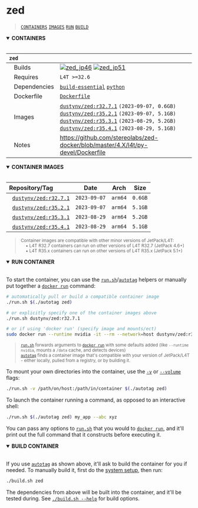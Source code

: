 # zed

> [`CONTAINERS`](#user-content-containers) [`IMAGES`](#user-content-images) [`RUN`](#user-content-run) [`BUILD`](#user-content-build)

<details open>
<summary><b><a id="containers">CONTAINERS</a></b></summary>
<br>

| **`zed`** | |
| :-- | :-- |
| &nbsp;&nbsp;&nbsp;Builds | [![`zed_jp46`](https://img.shields.io/github/actions/workflow/status/dusty-nv/jetson-containers/zed_jp46.yml?label=zed:jp46)](https://github.com/dusty-nv/jetson-containers/actions/workflows/zed_jp46.yml) [![`zed_jp51`](https://img.shields.io/github/actions/workflow/status/dusty-nv/jetson-containers/zed_jp51.yml?label=zed:jp51)](https://github.com/dusty-nv/jetson-containers/actions/workflows/zed_jp51.yml) |
| &nbsp;&nbsp;&nbsp;Requires | `L4T >=32.6` |
| &nbsp;&nbsp;&nbsp;Dependencies | [`build-essential`](/packages/build-essential) [`python`](/packages/python) |
| &nbsp;&nbsp;&nbsp;Dockerfile | [`Dockerfile`](Dockerfile) |
| &nbsp;&nbsp;&nbsp;Images | [`dustynv/zed:r32.7.1`](https://hub.docker.com/r/dustynv/zed/tags) `(2023-09-07, 0.6GB)`<br>[`dustynv/zed:r35.2.1`](https://hub.docker.com/r/dustynv/zed/tags) `(2023-09-07, 5.1GB)`<br>[`dustynv/zed:r35.3.1`](https://hub.docker.com/r/dustynv/zed/tags) `(2023-08-29, 5.2GB)`<br>[`dustynv/zed:r35.4.1`](https://hub.docker.com/r/dustynv/zed/tags) `(2023-08-29, 5.1GB)` |
| &nbsp;&nbsp;&nbsp;Notes | https://github.com/stereolabs/zed-docker/blob/master/4.X/l4t/py-devel/Dockerfile |

</details>

<details open>
<summary><b><a id="images">CONTAINER IMAGES</a></b></summary>
<br>

| Repository/Tag | Date | Arch | Size |
| :-- | :--: | :--: | :--: |
| &nbsp;&nbsp;[`dustynv/zed:r32.7.1`](https://hub.docker.com/r/dustynv/zed/tags) | `2023-09-07` | `arm64` | `0.6GB` |
| &nbsp;&nbsp;[`dustynv/zed:r35.2.1`](https://hub.docker.com/r/dustynv/zed/tags) | `2023-09-07` | `arm64` | `5.1GB` |
| &nbsp;&nbsp;[`dustynv/zed:r35.3.1`](https://hub.docker.com/r/dustynv/zed/tags) | `2023-08-29` | `arm64` | `5.2GB` |
| &nbsp;&nbsp;[`dustynv/zed:r35.4.1`](https://hub.docker.com/r/dustynv/zed/tags) | `2023-08-29` | `arm64` | `5.1GB` |

> <sub>Container images are compatible with other minor versions of JetPack/L4T:</sub><br>
> <sub>&nbsp;&nbsp;&nbsp;&nbsp;• L4T R32.7 containers can run on other versions of L4T R32.7 (JetPack 4.6+)</sub><br>
> <sub>&nbsp;&nbsp;&nbsp;&nbsp;• L4T R35.x containers can run on other versions of L4T R35.x (JetPack 5.1+)</sub><br>
</details>

<details open>
<summary><b><a id="run">RUN CONTAINER</a></b></summary>
<br>

To start the container, you can use the [`run.sh`](/docs/run.md)/[`autotag`](/docs/run.md#autotag) helpers or manually put together a [`docker run`](https://docs.docker.com/engine/reference/commandline/run/) command:
```bash
# automatically pull or build a compatible container image
./run.sh $(./autotag zed)

# or explicitly specify one of the container images above
./run.sh dustynv/zed:r32.7.1

# or if using 'docker run' (specify image and mounts/ect)
sudo docker run --runtime nvidia -it --rm --network=host dustynv/zed:r32.7.1
```
> <sup>[`run.sh`](/docs/run.md) forwards arguments to [`docker run`](https://docs.docker.com/engine/reference/commandline/run/) with some defaults added (like `--runtime nvidia`, mounts a `/data` cache, and detects devices)</sup><br>
> <sup>[`autotag`](/docs/run.md#autotag) finds a container image that's compatible with your version of JetPack/L4T - either locally, pulled from a registry, or by building it.</sup>

To mount your own directories into the container, use the [`-v`](https://docs.docker.com/engine/reference/commandline/run/#volume) or [`--volume`](https://docs.docker.com/engine/reference/commandline/run/#volume) flags:
```bash
./run.sh -v /path/on/host:/path/in/container $(./autotag zed)
```
To launch the container running a command, as opposed to an interactive shell:
```bash
./run.sh $(./autotag zed) my_app --abc xyz
```
You can pass any options to [`run.sh`](/docs/run.md) that you would to [`docker run`](https://docs.docker.com/engine/reference/commandline/run/), and it'll print out the full command that it constructs before executing it.
</details>
<details open>
<summary><b><a id="build">BUILD CONTAINER</b></summary>
<br>

If you use [`autotag`](/docs/run.md#autotag) as shown above, it'll ask to build the container for you if needed.  To manually build it, first do the [system setup](/docs/setup.md), then run:
```bash
./build.sh zed
```
The dependencies from above will be built into the container, and it'll be tested during.  See [`./build.sh --help`](/jetson_containers/build.py) for build options.
</details>
